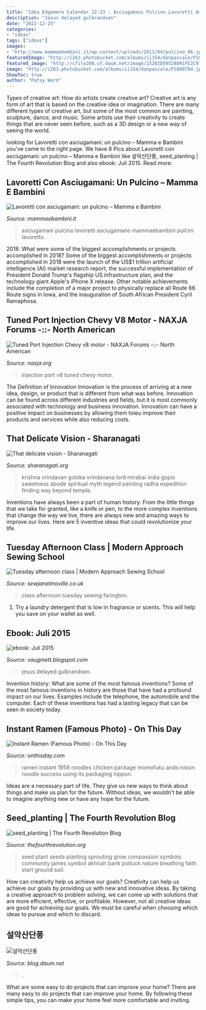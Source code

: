 ```yaml
---
title: "Idea Edgemere Calendar 22-23 : Asciugamani Pulcino Lavoretti Asciugamano Mammaebambini Pulcini Lavoretto"
description: "Jesus delayed gulbrandsen"
date: "2022-12-25"
categories:
- "ideas"
tags: ["ideas"]
images:
- "http://www.mammaebambini.it/wp-content/uploads/2011/04/pulcino_06.jpg"
featuredImage: "http://i263.photobucket.com/albums/ii154/danpascale/P1000704.jpg"
featured_image: "http://cfile208.uf.daum.net/image/25202D50528091FE2C975A"
image: "http://i263.photobucket.com/albums/ii154/danpascale/P1000704.jpg"
ShowToc: true
author: "Patsy Ward"
---
```



Types of creative art: How do artists create creative art?
Creative art is any form of art that is based on the creative idea or imagination. There are many different types of creative art, but some of the most common are painting, sculpture, dance, and music. Some artists use their creativity to create things that are never seen before, such as a 3D design or a new way of seeing the world.

	

		
looking for Lavoretti con asciugamani: un pulcino – Mamma e Bambini you've came to the right page. We have 8 Pics about Lavoretti con asciugamani: un pulcino – Mamma e Bambini like 설악산단풍, seed_planting | The Fourth Revolution Blog and also ebook: Juli 2015. Read more:
		
    
## Lavoretti Con Asciugamani: Un Pulcino – Mamma E Bambini

<img loading=lazy src="http://www.mammaebambini.it/wp-content/uploads/2011/04/pulcino_06.jpg" onerror="this.onerror=null;this.src='https://tse1.mm.bing.net/th?id=OIP.U30Zhw_P7-kreZLcBI_PzwHaFj&amp;pid=15.1';" alt="Lavoretti con asciugamani: un pulcino – Mamma e Bambini">

_Source: mammaebambini.it_

>asciugamani pulcino lavoretti asciugamano mammaebambini pulcini lavoretto. 

	

2018: What were some of the biggest accomplishments or projects accomplished in 2018?
Some of the biggest accomplishments or projects accomplished in 2018 were the launch of the US$1 trillion artificial intelligence (AI) market research report, the successful implementation of President Donald Trump's flagship US infrastructure plan, and the technology giant Apple's iPhone X release. Other notable achievements include the completion of a major project to physically replace all Route 66 Route signs in Iowa, and the inauguration of South African President Cyril Ramaphosa.

    
## Tuned Port Injection Chevy V8 Motor - NAXJA Forums -::- North American

<img loading=lazy src="http://i263.photobucket.com/albums/ii154/danpascale/P1000704.jpg" onerror="this.onerror=null;this.src='https://tse2.mm.bing.net/th?id=OIP.CLsY7l5WBSGDf-mhS48fmQHaFj&amp;pid=15.1';" alt="Tuned Port Injection Chevy v8 motor - NAXJA Forums -::- North American">

_Source: naxja.org_

>injection port v8 tuned chevy motor. 

	

The Definition of Innovation
Innovation is the process of arriving at a new idea, design, or product that is different from what was before. Innovation can be found across different industries and fields, but it is most commonly associated with technology and business innovation. Innovation can have a positive impact on businesses by allowing them toieu improve their products and services while also reducing costs.

    
## That Delicate Vision - Sharanagati

<img loading=lazy src="http://www.sharanagati.org/wp-content/uploads/2015/11/Goloka-Vrindavana.jpg" onerror="this.onerror=null;this.src='https://tse4.mm.bing.net/th?id=OIP.FGG49-IICU6Ued3X1bLmPAHaEm&amp;pid=15.1';" alt="That delicate vision - Sharanagati">

_Source: sharanagati.org_

>krishna vrindavan goloka vrindavana lord mirabai india gopis sweetness abode spiritual myth legend painting radha expedition finding way beyond temple. 

	

Inventions have always been a part of human history. From the little things that we take for granted, like a knife or pen, to the more complex inventions that change the way we live, there are always new and amazing ways to improve our lives. Here are 5 inventive ideas that could revolutionize your life.

    
## Tuesday Afternoon Class | Modern Approach Sewing School

<img loading=lazy src="http://www.sewjanetmoville.co.uk/wp-content/uploads/2014/07/IMG_2447-e1485904644898.jpg" onerror="this.onerror=null;this.src='https://tse3.mm.bing.net/th?id=OIP.xEWTPk12JP01AoK6idMBxwHaHL&amp;pid=15.1';" alt="Tuesday afternoon class | Modern Approach Sewing School">

_Source: sewjanetmoville.co.uk_

>class afternoon tuesday sewing farington. 

	

1. Try a laundry detergent that is low in fragrance or scents. This will help you save on your wallet as well.

    
## Ebook: Juli 2015

<img loading=lazy src="https://images-na.ssl-images-amazon.com/images/I/511ThN6LNeL.jpg" onerror="this.onerror=null;this.src='https://tse2.mm.bing.net/th?id=OIP.W3cVYcRnYW7pORhrunVitQAAAA&amp;pid=15.1';" alt="ebook: Juli 2015">

_Source: vaugmett.blogspot.com_

>jesus delayed gulbrandsen. 

	

Invention history: What are some of the most famous inventions?
Some of the most famous inventions in history are those that have had a profound impact on our lives. Examples include the telephone, the automobile and the computer. Each of these inventions has had a lasting legacy that can be seen in society today.

    
## Instant Ramen (Famous Photo) - On This Day

<img loading=lazy src="https://www.onthisday.com/images/photos/momofuku-ando-instant-ramen.jpg" onerror="this.onerror=null;this.src='https://tse3.mm.bing.net/th?id=OIP.u5gKFY5k5YZAhrQkWx5ipwHaII&amp;pid=15.1';" alt="Instant Ramen (Famous Photo) - On This Day">

_Source: onthisday.com_

>ramen instant 1958 noodles chicken package momofuku ando nissin noodle success using its packaging nippon. 

	

Ideas are a necessary part of life. They give us new ways to think about things and make us plan for the future. Without ideas, we wouldn't be able to imagine anything new or have any hope for the future.

    
## Seed_planting | The Fourth Revolution Blog

<img loading=lazy src="https://thefourthrevolution.org/wordpress/wp-content/uploads/2013/01/seed_planting.jpg" onerror="this.onerror=null;this.src='https://tse1.mm.bing.net/th?id=OIP.aDbEbGNdFUS6gE9hfHxkUQAAAA&amp;pid=15.1';" alt="seed_planting | The Fourth Revolution Blog">

_Source: thefourthrevolution.org_

>seed plant seeds planting sprouting grow compassion symbols community james symbol akhirah bank potluck nature breathing faith start ground soil. 

	

How can creativity help us achieve our goals?
Creativity can help us achieve our goals by providing us with new and innovative ideas. By taking a creative approach to problem solving, we can come up with solutions that are more efficient, effective, or profitable. However, not all creative ideas are good for achieving our goals. We must be careful when choosing which ideas to pursue and which to discard.

    
## 설악산단풍

<img loading=lazy src="http://cfile208.uf.daum.net/image/25202D50528091FE2C975A" onerror="this.onerror=null;this.src='https://tse1.mm.bing.net/th?id=OIP.kq3FMNWxIZowAxlkeraHXwHaDs&amp;pid=15.1';" alt="설악산단풍">

_Source: blog.daum.net_

>. 

	

What are some easy to do projects that can improve your home?
There are many easy to do projects that can improve your home. By following these simple tips, you can make your home feel more comfortable and inviting.

